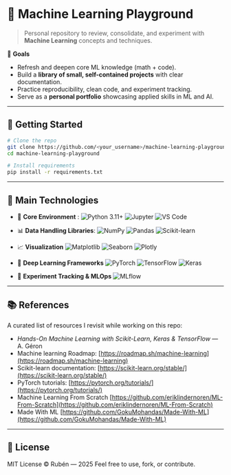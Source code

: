 # 🧠 Machine Learning Playground

> Personal repository to review, consolidate, and experiment with **Machine Learning** concepts and techniques.

🎯 **Goals**

* Refresh and deepen core ML knowledge (math + code).
* Build a **library of small, self-contained projects** with clear documentation.
* Practice reproducibility, clean code, and experiment tracking.
* Serve as a **personal portfolio** showcasing applied skills in ML and AI.

---

## 🚀 Getting Started

```bash
# Clone the repo
git clone https://github.com/<your_username>/machine-learning-playground.git
cd machine-learning-playground

# Install requirements
pip install -r requirements.txt
```

---
## 🧰 Main Technologies

- 🐍 **Core Environment** : 
![Python 3.11+](https://img.shields.io/badge/Python%203.11+-3670A0?style=for-the-badge&logo=python&logoColor=ffdd54)
![Jupyter](https://img.shields.io/badge/Jupyter-F37626.svg?style=for-the-badge\&logo=Jupyter\&logoColor=white)
![VS Code](https://img.shields.io/badge/VS%20Code-0078D4?style=for-the-badge\&logo=visualstudiocode\&logoColor=white)

- 📊 **Data Handling Libraries**: 
![NumPy](https://img.shields.io/badge/NumPy-013243.svg?style=for-the-badge\&logo=numpy\&logoColor=white)
![Pandas](https://img.shields.io/badge/Pandas-150458.svg?style=for-the-badge\&logo=pandas\&logoColor=white)
![Scikit-learn](https://img.shields.io/badge/Scikit--learn-F7931E.svg?style=for-the-badge\&logo=scikit-learn\&logoColor=white)

- 📈 **Visualization**
![Matplotlib](https://img.shields.io/badge/Matplotlib-ffffff.svg?style=for-the-badge\&logo=Matplotlib\&logoColor=black)
![Seaborn](https://img.shields.io/badge/Seaborn-4B8BBE.svg?style=for-the-badge\&logo=python\&logoColor=white)
![Plotly](https://img.shields.io/badge/Plotly-3F4F75.svg?style=for-the-badge\&logo=plotly\&logoColor=white)

- 🤖 **Deep Learning Frameworks**
![PyTorch](https://img.shields.io/badge/PyTorch-EE4C2C.svg?style=for-the-badge\&logo=PyTorch\&logoColor=white)
![TensorFlow](https://img.shields.io/badge/TensorFlow-FF6F00.svg?style=for-the-badge\&logo=TensorFlow\&logoColor=white)
![Keras](https://img.shields.io/badge/Keras-D00000.svg?style=for-the-badge\&logo=Keras\&logoColor=white)

- 🧪 **Experiment Tracking & MLOps**
![MLflow](https://img.shields.io/badge/MLflow-d9ead3.svg?style=for-the-badge\&logo=mlflow\&logoColor=1E90FF)

---

## 📚 References

A curated list of resources I revisit while working on this repo:

* *Hands-On Machine Learning with Scikit-Learn, Keras & TensorFlow* — A. Géron
* Machine learning Roadmap: [https://roadmap.sh/machine-learning](https://roadmap.sh/machine-learning)
* Scikit-learn documentation: [https://scikit-learn.org/stable/](https://scikit-learn.org/stable/)
* PyTorch tutorials: [https://pytorch.org/tutorials/](https://pytorch.org/tutorials/)
* Machine Learning From Scratch [https://github.com/eriklindernoren/ML-From-Scratch](https://github.com/eriklindernoren/ML-From-Scratch)
* Made With ML [https://github.com/GokuMohandas/Made-With-ML](https://github.com/GokuMohandas/Made-With-ML)

---

## 🧾 License

MIT License © Rubén — 2025
Feel free to use, fork, or contribute.
